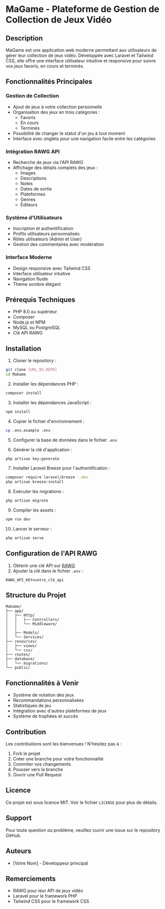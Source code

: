 # MaGame - Plateforme de Gestion de Collection de Jeux Vidéo

## Description
MaGame est une application web moderne permettant aux utilisateurs de gérer leur collection de jeux vidéo. Développée avec Laravel et Tailwind CSS, elle offre une interface utilisateur intuitive et responsive pour suivre vos jeux favoris, en cours et terminés.

## Fonctionnalités Principales

### Gestion de Collection
- Ajout de jeux à votre collection personnelle
- Organisation des jeux en trois catégories :
  - Favoris
  - En cours
  - Terminés
- Possibilité de changer le statut d'un jeu à tout moment
- Interface avec onglets pour une navigation facile entre les catégories

### Intégration RAWG API
- Recherche de jeux via l'API RAWG
- Affichage des détails complets des jeux :
  - Images
  - Descriptions
  - Notes
  - Dates de sortie
  - Plateformes
  - Genres
  - Éditeurs

### Système d'Utilisateurs
- Inscription et authentification
- Profils utilisateurs personnalisés
- Rôles utilisateurs (Admin et User)
- Gestion des commentaires avec modération

### Interface Moderne
- Design responsive avec Tailwind CSS
- Interface utilisateur intuitive
- Navigation fluide
- Thème sombre élégant

## Prérequis Techniques

- PHP 8.0 ou supérieur
- Composer
- Node.js et NPM
- MySQL ou PostgreSQL
- Clé API RAWG

## Installation

1. Cloner le repository :
```bash
git clone [URL_DU_REPO]
cd MaGame
```

2. Installer les dépendances PHP :
```bash
composer install
```

3. Installer les dépendances JavaScript :
```bash
npm install
```

4. Copier le fichier d'environnement :
```bash
cp .env.example .env
```

5. Configurer la base de données dans le fichier `.env`

6. Générer la clé d'application :
```bash
php artisan key:generate
```

7. Installer Laravel Breeze pour l'authentification :
```bash
composer require laravel/breeze --dev
php artisan breeze:install
```

8. Exécuter les migrations :
```bash
php artisan migrate
```

9. Compiler les assets :
```bash
npm run dev
```

10. Lancer le serveur :
```bash
php artisan serve
```

## Configuration de l'API RAWG

1. Obtenir une clé API sur [RAWG](https://rawg.io/apidocs)
2. Ajouter la clé dans le fichier `.env` :
```
RAWG_API_KEY=votre_clé_api
```

## Structure du Projet

```
MaGame/
├── app/
│   ├── Http/
│   │   ├── Controllers/
│   │   └── Middleware/
│   │   
│   ├── Models/
│   └── Services/
├── resources/
│   ├── views/
│   └── css/
├── routes/
├── database/
│   └── migrations/
└── public/
```

## Fonctionnalités à Venir

- Système de notation des jeux
- Recommandations personnalisées
- Statistiques de jeu
- Intégration avec d'autres plateformes de jeux
- Système de trophées et succès

## Contribution

Les contributions sont les bienvenues ! N'hésitez pas à :
1. Fork le projet
2. Créer une branche pour votre fonctionnalité
3. Commiter vos changements
4. Pousser vers la branche
5. Ouvrir une Pull Request

## Licence

Ce projet est sous licence MIT. Voir le fichier `LICENSE` pour plus de détails.

## Support

Pour toute question ou problème, veuillez ouvrir une issue sur le repository GitHub.

## Auteurs

- [Votre Nom] - Développeur principal

## Remerciements

- RAWG pour leur API de jeux vidéo
- Laravel pour le framework PHP
- Tailwind CSS pour le framework CSS
